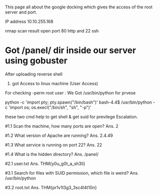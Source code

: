  This page all about the google docking  which gives the access of the root server and port.


IP address 10.10.255.168

nmap scan result open port 80 http and 22 ssh

# Got /panel/ dir inside our server using gobuster

After uploading reverse shell

1. got Access to linux machine (User Access)

For checking -perm root user :
We Got /usr/bin/python for prvese 

python -c 'import pty; pty.spawn("/bin/bash")'
bash-4.4$ /usr/bin/python -c 'import os; os.execl("/bin/sh", "sh", "-p")'

these two cmd help to get shell & get suid for previlege Escalation.




#1.1 Scan the machine, how many ports are open?
Ans. 2

#1.2 What version of Apache are running?
Ans. 2.4.49

#1.3 What service is running on port 22?
Ans. 22

#1.4 What is the hidden directory?
Ans. /panel/

#2.1 user.txt 
Ans. THM{y0u_g0t_a_sh3ll}

#3.1 Search for files with SUID permission, which file is weird? 
Ans. /usr/bin/python

#3.2 root.txt
Ans. THM{pr1v1l3g3_3sc4l4t10n}
